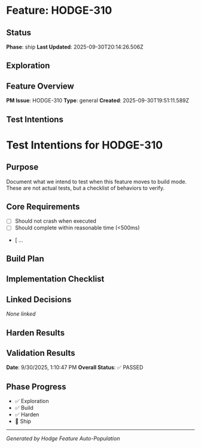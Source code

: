 # Feature: HODGE-310

## Status
**Phase**: ship
**Last Updated**: 2025-09-30T20:14:26.506Z

## Exploration
## Feature Overview
**PM Issue**: HODGE-310
**Type**: general
**Created**: 2025-09-30T19:51:11.589Z


## Test Intentions
# Test Intentions for HODGE-310

## Purpose
Document what we intend to test when this feature moves to build mode.
These are not actual tests, but a checklist of behaviors to verify.

## Core Requirements
- [ ] Should not crash when executed
- [ ] Should complete within reasonable time (<500ms)
- [ ...

## Build Plan
## Implementation Checklist


## Linked Decisions
_None linked_

## Harden Results
## Validation Results
**Date**: 9/30/2025, 1:10:47 PM
**Overall Status**: ✅ PASSED




## Phase Progress
- ✅ Exploration
- ✅ Build
- ✅ Harden
- 🔄 Ship

---
_Generated by Hodge Feature Auto-Population_
